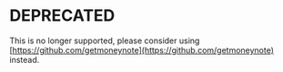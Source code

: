 # DEPRECATED 

This is no longer supported, please consider using [https://github.com/getmoneynote](https://github.com/getmoneynote) instead.
